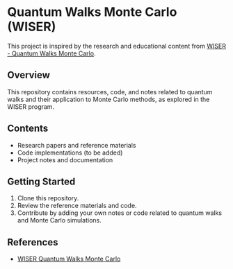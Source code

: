 # Quantum Walks Monte Carlo (WISER)

This project is inspired by the research and educational content from [WISER - Quantum Walks Monte Carlo](https://www.thewiser.org/quantum-walks-monte-carlo).

## Overview
This repository contains resources, code, and notes related to quantum walks and their application to Monte Carlo methods, as explored in the WISER program.

## Contents
- Research papers and reference materials
- Code implementations (to be added)
- Project notes and documentation

## Getting Started
1. Clone this repository.
2. Review the reference materials and code.
3. Contribute by adding your own notes or code related to quantum walks and Monte Carlo simulations.

## References
- [WISER Quantum Walks Monte Carlo](https://www.thewiser.org/quantum-walks-monte-carlo)


